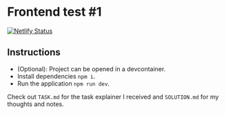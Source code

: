 # Frontend test #1

[![Netlify Status](https://api.netlify.com/api/v1/badges/8fd47a58-12f8-4442-a502-0d3b8852f469/deploy-status)](https://app.netlify.com/sites/example-amsp21/deploys)

## Instructions

- (Optional): Project can be opened in a devcontainer.
- Install dependencies `npm i`.
- Run the application `npm run dev`.

Check out `TASK.md` for the task explainer I received and `SOLUTION.md` for my thoughts and notes.
